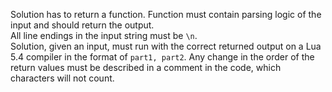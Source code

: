 Solution has to return a function. Function must contain parsing logic of the input and should return the output.<br/>
All line endings in the input string must be `\n`.<br/>
Solution, given an input, must run with the correct returned output on a Lua 5.4 compiler in the format of `part1, part2`. Any change in the order of the return values must be described in a comment in the code, which characters will not count.
